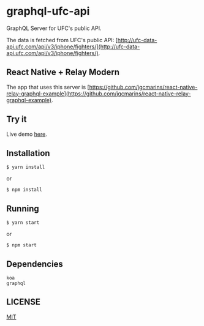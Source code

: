 # graphql-ufc-api

GraphQL Server for UFC's public API.

The data is fetched from UFC's public API: [http://ufc-data-api.ufc.com/api/v3/iphone/fighters/](http://ufc-data-api.ufc.com/api/v3/iphone/fighters/).

## React Native + Relay Modern
The app that uses this server is [https://github.com/jgcmarins/react-native-relay-graphql-example](https://github.com/jgcmarins/react-native-relay-graphql-example).

## Try it
Live demo [here](https://graphql-ufc-api.now.sh/).

## Installation
```
$ yarn install
```
or
```
$ npm install
```

## Running
```
$ yarn start
```
or
```
$ npm start
```

## Dependencies
```
koa
graphql
```

## LICENSE
[MIT](https://github.com/jgcmarins/rn-top-ufc-fighters/blob/master/LICENSE)
